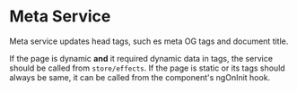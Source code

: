 # Meta Service

Meta service updates head tags, such es meta OG tags and document title.

If the page is dynamic **and** it required dynamic data in tags, the service should be called from `store/effects`.
If the page is static or its tags should always be same, it can be called from the component's ngOnInit hook.
